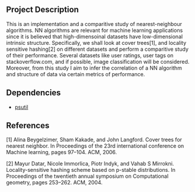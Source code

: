 Project Description
----
This is an implementation and a comparitive study of nearest-neighbour algorithms. NN algorithms are relevant for machine learning applications since it is believed that high-dimensoinal datasets have low-dimensional intrinsic structure. Specifically, we shall look at cover trees[1], and locality sensitive hashing[2] on different datasets and perform a comparitive study of their performance. Several datasets like user ratings, user tags on stackoverflow.com, and if possible, image classification will be considered. Moreover, from this study I aim to infer the correlation of a NN algorithm and structure of data via certain metrics of performance.


Dependencies
---
* [psutil](http://code.google.com/p/psutil/) 

References
----

[1] Alina Beygelzimer, Sham Kakade, and John Langford. Cover trees for nearest neighbor. In Proceedings of the
23rd international conference on Machine learning, pages 97–104. ACM, 2006.

[2] Mayur Datar, Nicole Immorlica, Piotr Indyk, and Vahab S Mirrokni. Locality-sensitive hashing scheme based
on p-stable distributions. In Proceedings of the twentieth annual symposium on Computational geometry, pages
253–262. ACM, 2004.

